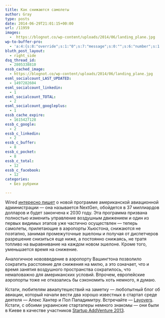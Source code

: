 ```yaml
---
title: Как снижаются самолеты
author: Gray
type: posts
date: 2014-06-29T21:01:15+00:00
url: /11959
images:
  -  https://blognot.co/wp-content/uploads/2014/06/landing_plane.jpg
wp-to-buffer-pro:
  - 'a:4:{s:8:"override";s:1:"0";s:7:"message";s:0:"";s:6:"number";s:1:"1";s:16:"alternateMessage";s:0:"";}'
bluth_post_layout:
  - right_side
dsq_thread_id:
  - 2805338810
essb_cached_image:
  - https://blognot.co/wp-content/uploads/2014/06/landing_plane.jpg
esml_socialcount_LAST_UPDATED:
  - 1497282604
esml_socialcount_linkedin:
  - 1
esml_socialcount_TOTAL:
  - 2
esml_socialcount_googleplus:
  - 1
essb_cache_expire:
  - 1615427128
essb_c_google:
  - 2
essb_c_linkedin:
  - 2
essb_c_buffer:
  - 8
essb_c_pocket:
  - 8
essb_c_total:
  - 12
essb_c_facebook:
  - 12
categories:
  - Без рубрики

---
```








Wired <a href="http://www.wired.com/2014/06/houston-nextgen-plane-descents/" target="_blank">интересно пишет</a> о новой программе американской авиационной администрации — она называется NextGen, обойдется в 37 миллиардов долларов и будет закончена к 2030 году. Эта программа призвана полностью изменить управление воздушным движением и один из первых видимых этапов уже частично осуществлен — теперь самолеты, прилетающие в аэропорты Хьюстона, снижаются не поэтапно, занимая промежуточные эшелоны и получая от диспетчеров разрешение снизиться еще ниже, а постоянно снижаясь, не тратя топливо на выравнивание на каждом новом эшелоне. Кроме того, уменьшается время на снижение.

Аналогичное нововведение в аэропорту Вашингтона позволило сократить расстояние для снижения на милю, а это означает, что и время занятия воздушного пространства сократилось, что немаловажно для американских условий. Впрочем, европейские аэропорты тоже не отказались бы сэкономить хоть немного, я думаю.

Кстати, любителям авиапутешествий на заметку — любопытный блог об авиации, который начали вести два хорошо известных в стартап среде деятеля — Алекс Хантер и Пол Пападимитру. Встречайте — <a href="http://www.layovers.to/" target="_blank">Layovers</a>. Кстати, с обоими украинские стартаперы немного знакомы — они были в Киеве в качестве участников <a href="http://2013.startupaddventure.co/" target="_blank">Startup AddVenture 2013</a>.